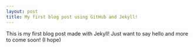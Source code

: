 ```yaml
---
layout: post
title: My first blog post using GitHub and Jekyll!
---
```


This is my first blog post made with Jekyll! Just want to say hello and more to come soon! (I hope) 

